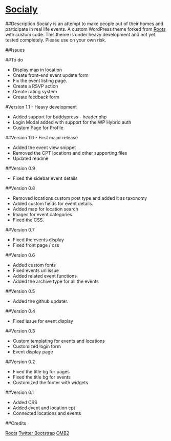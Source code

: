 # [Socialy](http://socialy.in/)

##Description
Socialy is an attempt to make people out of their homes and participate in real life events.
A custom WordPress theme forked from [Roots](https://github.com/roots/roots) with custom code.
This theme is under heavy development and not yet tested completely.
Please use on your own risk.


##Issues




##To do
- Display map in location
- Create front-end event update form
- Fix the event listing page.
- Create a RSVP action
- Create rating system
- Create feedback form


#Version 1.1 - Heavy development
- Added support for buddypress - header.php
- Login Modal added with support for the WP Hybrid auth
- Custom Page for Profile 

##Version 1.0 - First major release
- Added the event view snippet
- Removed the CPT locations and other supporting files
- Updated readme

##Version 0.9
- Fixed the sidebar event details

##Version 0.8
- Removed locations custom post type and added it as taxonomy
- Added custom fields for event details.
- Added map for location search
- Images for event categories.
- Fixed the CSS.


##Version 0.7
- Fixed the events display
- Fixed front page / css



##Version 0.6
- Added custom fonts
- Fixed events url issue
- Added related event functions
- Added the archive type for all the events


##Version 0.5
- Added the github updater.

##Version 0.4
- Fixed issue for event display

##Version 0.3
- Custom templating for events and locations
- Customized login form
- Event display page

##Version 0.2
- Fixed the title bg for pages
- Fixed the title bg for events
- Customized the footer with widgets


##Version 0.1
- Added CSS
- Added event and location cpt
- Connected locations and events


##Credits

[Roots](https://github.com/roots/roots)
[Twitter Bootstrap](https://github.com/twbs/bootstrap/)
[CMB2](https://github.com/WebDevStudios/CMB2)

